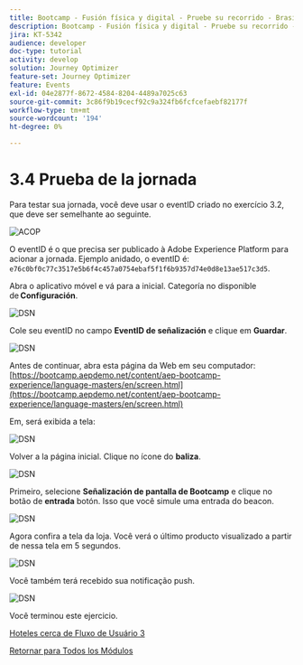 ```yaml
---
title: Bootcamp - Fusión física y digital - Pruebe su recorrido - Brasil
description: Bootcamp - Fusión física y digital - Pruebe su recorrido - Brasil
jira: KT-5342
audience: developer
doc-type: tutorial
activity: develop
solution: Journey Optimizer
feature-set: Journey Optimizer
feature: Events
exl-id: 04e2877f-8672-4584-8204-4489a7025c63
source-git-commit: 3c86f9b19cecf92c9a324fb6fcfcefaebf82177f
workflow-type: tm+mt
source-wordcount: '194'
ht-degree: 0%

---
```


# 3.4 Prueba de la jornada

Para testar sua jornada, você deve usar o eventID criado no exercício 3.2, que deve ser semelhante ao seguinte.

![ACOP](./images/payloadeventID.png)

O eventID é o que precisa ser publicado à Adobe Experience Platform para acionar a jornada. Ejemplo anidado, o eventID é:
`e76c0bf0c77c3517e5b6f4c457a0754ebaf5f1f6b9357d74e0d8e13ae517c3d5`.

Abra o aplicativo móvel e vá para a inicial. Categoría no disponible de **Configuración**.

![DSN](./images/appsett.png)

Cole seu eventID no campo **EventID de señalización** e clique em **Guardar**.

![DSN](./images/beacon1.png)

Antes de continuar, abra esta página da Web em seu computador: [https://bootcamp.aepdemo.net/content/aep-bootcamp-experience/language-masters/en/screen.html](https://bootcamp.aepdemo.net/content/aep-bootcamp-experience/language-masters/en/screen.html)

Em, será exibida a tela:

![DSN](./images/screen1.png)

Volver a la página inicial. Clique no ícone do **baliza**.

![DSN](./images/app23.png)

Primeiro, selecione **Señalización de pantalla de Bootcamp** e clique no botão de **entrada** botón. Isso que você simule uma entrada do beacon.

![DSN](./images/app21.png)

Agora confira a tela da loja. Você verá o último producto visualizado a partir de nessa tela em 5 segundos.

![DSN](./images/beacon3.png)

Você também terá recebido sua notificação push.

![DSN](./images/beacon2.png)

Você terminou este ejercicio.

[Hoteles cerca de Fluxo de Usuário 3](./uc3.md)

[Retornar para Todos los Módulos](../../overview.md)

